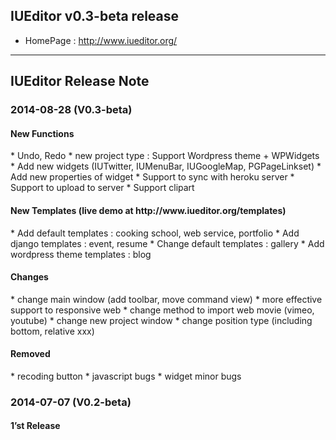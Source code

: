 <h2>IUEditor v0.3-beta release</h2>

* HomePage :  http://www.iueditor.org/

------

<h2>IUEditor Release Note</h2>

<h3>2014-08-28 (V0.3-beta)</h3>
<h4>New Functions</h4>
* Undo, Redo
* new project type : Support Wordpress theme + WPWidgets
* Add new widgets (IUTwitter, IUMenuBar, IUGoogleMap, PGPageLinkset)
* Add new properties of widget
* Support to sync with heroku server
* Support to upload to server
* Support clipart

<h4>New Templates (live demo at http://www.iueditor.org/templates)</h4>
* Add default templates : cooking school, web service, portfolio
* Add django templates : event, resume
* Change default templates : gallery
* Add wordpress theme templates : blog

<h4>Changes</h4>
* change main window (add toolbar, move command view) 
* more effective support to responsive web
* change method to import web movie (vimeo, youtube)
* change new project window
* change position type (including bottom, relative xxx)

<h4>Removed</h4>
* recoding button
* javascript bugs
* widget minor bugs

<h3> 2014-07-07 (V0.2-beta) </h3>
<h4>1’st Release </h4>
